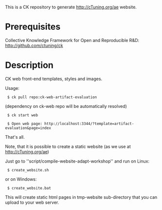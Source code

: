 This is a CK repository to generate http://cTuning.org/ae website.

Prerequisites
=============
Collective Knowledge Framework for Open and Reproducible R&D: 
http://github.com/ctuning/ck

Description
===========

CK web front-end templates, styles and images.

Usage:

```
 $ ck pull repo:ck-web-artifact-evaluation
```

 (dependency on ck-web repo will be automatically resolved)

```
 $ ck start web

 $ Open web page: http://localhost:3344/?template=artifact-evaluation&page=index
```

That's all.

Note, that it is possible to create a static website
(as we use at http://cTuning.org/ae)

Just go to ''script/compile-website-adapt-workshop''
and run on Linux:

```
 $ create_website.sh
```

or on Windows:
```
 $ create_website.bat
```

This will create static html pages in tmp-website sub-directory
that you can upload to your web server.
